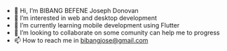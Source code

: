 - 👋 Hi, I’m BIBANG BEFENE Joseph Donovan
- 👀 I’m interested in web and desktop development
- 🌱 I’m currently learning mobile development using Flutter 
- 💞️ I’m looking to collaborate on some comunity can help me to progress
- 📫 How to reach me in bibangjose@gmail.com

<!---
bibangjoseph/bibangjoseph is a ✨ special ✨ repository because its `README.md` (this file) appears on your GitHub profile.
You can click the Preview link to take a look at your changes.
--->
